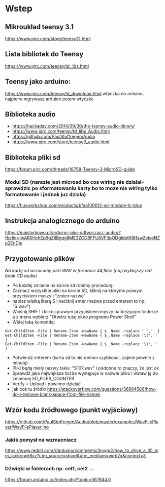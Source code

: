 # Wstep 

## Mikroukład teensy 3.1
https://www.pjrc.com/store/teensy31.html

## Lista bibliotek do Teensy
https://www.pjrc.com/teensy/td_libs.html

## Teensy jako arduino:
https://www.pjrc.com/teensy/td_download.html wtyczka do arduino, najpierw wgrywasz arduino potem wtyczke

## Biblioteka audio
* https://hackaday.com/2014/09/30/the-teensy-audio-library/
* https://www.pjrc.com/teensy/td_libs_Audio.html
* https://github.com/PaulStoffregen/Audio
* https://www.pjrc.com/store/teensy3_audio.html

## Biblioteka pliki sd
https://forum.pjrc.com/threads/16758-Teensy-3-MicroSD-guide

### Modul SD (narazie jest microsd bo cos wiring nie dzialal- sprawdzic po sformatowaniu karty bo to moze nie wiring tylko formatowanie i jednak juz dziala)
https://fluxworkshop.com/products/bfaa100012-sd-module-lc-blue 

## Instrukcja analogicznego do arduino
https://majsterkowo.pl/arduino-jako-odtwarzacz-audio/?fbclid=IwAR0HchEp5gZIIBgqg8ME3ZCD8FFU8VF3pODgldetK8HswZvixeNZp2EnDjs

## Przygotowanie plików
*Na kartę sd wrzucamy pliki WAV w formacie 44,1khz (najzwyklejszy red book CD audio)*
* Po każdej zmianie na karcie sd robimy procedurę:
* Zaznacz wszystkie pliki na karcie SD, kliknij na którymś prawym przyciskiem myszy i "zmien nazwę"
* napisz wielką literę S i naciśnij enter (nazwa przed enterem to np. "S.wav")
* Wciśnij SHIFT i kliknij prawym przyciskiem myszy na bieżącym folderze a z menu wybierz "Otwórz tutaj okno programu Power Shell"
* Wklej taką komendę:
```
Get-ChildItem -File | Rename-Item -NewName { $_.Name -replace ' ','' }
Get-ChildItem -File | Rename-Item -NewName { $_.Name -replace '\(','' }
Get-ChildItem -File | Rename-Item -NewName { $_.Name -replace '\)','' }

```
* Potwierdź enterem (karta sd to nie demon szybkości, zajmie pewnie z minutę)
* Pliki będą miały nazwy takie: "S107.wav" i podobne to znaczy, że jest ok
* Sprawdź jaka największa liczba występuje w nazwie pliku i wstaw ją do zmiennej SD_FILES_COUNTER
* Verify-> Upload i powinno działać
* jak coś tu źródło https://stackoverflow.com/questions/36894586/how-do-i-remove-blank-space-from-file-names 

## Wzór kodu źródłowego (punkt wyjściowy)
https://github.com/PaulStoffregen/Audio/blob/master/examples/WavFilePlayer/WavFilePlayer.ino 

### Jakiś pomysł na wzmacniacz
https://www.reddit.com/r/arduino/comments/3qygp2/how_to_drive_a_35_mm_jack/cwjt6xz?utm_source=share&utm_medium=web2x&context=3

### Dźwięki w folderach np. cel1, cel2 ...
https://forum.arduino.cc/index.php?topic=367844.0

